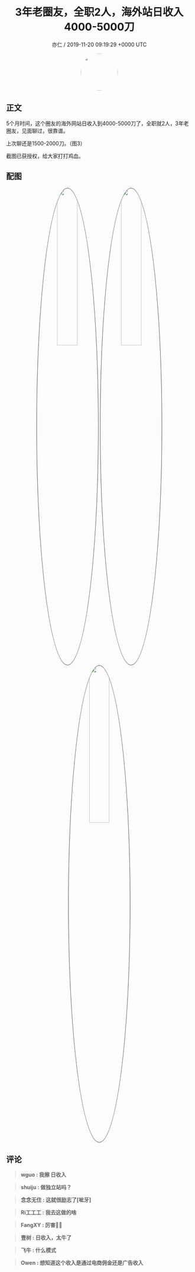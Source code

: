 <h1 align="center">3年老圈友，全职2人，海外站日收入4000-5000刀</h1>
<p align="center">
    <a>亦仁 / 2019-11-20 09:19:29 &#43;0000 UTC</a>
</p>

<div align="center">
    <img src="https://images.zsxq.com/Fn3NQqCN8nuGF86yZPXSbEsl0mb3?e=1590940799&amp;token=kIxbL07-8jAj8w1n4s9zv64FuZZNEATmlU_Vm6zD:pfbNc8W3hS0oYG_hyXXh_rHMHuc=" width="100" height="100" style="border:1px solid;border-radius:50%; color:#ffffff"/>
</div>

## 正文

<div>
5个月时间，这个圈友的海外网站日收入到4000-5000刀了，全职就2人，3年老圈友，见面聊过，很靠谱。

上次聊还是1500-2000刀。（图3）

截图已获授权，给大家打打鸡血。
</div>

## 配图
<div class="image" align="center">

<img src="https://images.zsxq.com/FnunmrVCONZjBruHidhUchgffitj?imageMogr2/auto-orient/thumbnail/800x/format/jpg/blur/1x0/quality/75&amp;e=1590940799&amp;token=kIxbL07-8jAj8w1n4s9zv64FuZZNEATmlU_Vm6zD:izDVS0_tsCMzC77Ej4xxyJIm884=" width="33%" height="33%" style="border:1px solid;border-radius:50%; color:#3c3f41"/>

<img src="https://images.zsxq.com/FuWAbdi8s7uD_eeUxq4s6Y2z2mna?e=1590940799&amp;token=kIxbL07-8jAj8w1n4s9zv64FuZZNEATmlU_Vm6zD:A5Q7Rc39axtpEH3VuJ9EQ5a2teg=" width="33%" height="33%" style="border:1px solid;border-radius:50%; color:#3c3f41"/>

<img src="https://images.zsxq.com/FjigD88blsfNOtBV2qD4Y6wkIrH1?imageMogr2/auto-orient/thumbnail/800x/format/jpg/blur/1x0/quality/75&amp;e=1590940799&amp;token=kIxbL07-8jAj8w1n4s9zv64FuZZNEATmlU_Vm6zD:7p0lE5ewqH9b6v7QnnZjjonohyc=" width="33%" height="33%" style="border:1px solid;border-radius:50%; color:#3c3f41"/>

</div>

## 评论

<div align="left">
<div>

<blockquote >
<span> <strong>wguo : 我擦 日收入 </strong></span>
</blockquote>

<blockquote >
<span> <strong>shuiju : 做独立站吗？ </strong></span>
</blockquote>

<blockquote >
<span> <strong>念念无住 : 这就很励志了[呲牙] </strong></span>
</blockquote>

<blockquote >
<span> <strong>Ri工工工 : 我去这做的啥 </strong></span>
</blockquote>

<blockquote >
<span> <strong>FangXY : 厉害🐂🍺 </strong></span>
</blockquote>

<blockquote >
<span> <strong>壹树 : 日收入，太牛了 </strong></span>
</blockquote>

<blockquote >
<span> <strong>飞牛 : 什么模式 </strong></span>
</blockquote>

<blockquote >
<span> <strong>Owen : 想知道这个收入是通过电商佣金还是广告收入 </strong></span>
</blockquote>

</div>
</div>